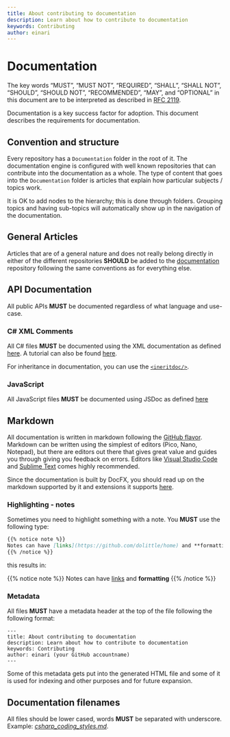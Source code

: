 ```yaml
---
title: About contributing to documentation
description: Learn about how to contribute to documentation
keywords: Contributing
author: einari
---
```


# Documentation

The key words “MUST”, “MUST NOT”, “REQUIRED”, “SHALL”, “SHALL NOT”, “SHOULD”, “SHOULD NOT”,
“RECOMMENDED”, “MAY”, and “OPTIONAL” in this document are to be interpreted as described in
[RFC 2119](https://tools.ietf.org/html/rfc2119).

Documentation is a key success factor for adoption. This document describes the requirements for documentation.

## Convention and structure

Every repository has a `Documentation` folder in the root of it. The documentation engine is configured with well known repositories
that can contribute into the documentation as a whole. The type of content that goes into the `Documentation` folder is articles that explain
how particular subjects / topics work.

It is OK to add nodes to the hierarchy; this is done through folders. Grouping topics and having sub-topics will automatically show up in the
navigation of the documentation.

## General Articles

Articles that are of a general nature and does not really belong directly in either of the different repositories **SHOULD** be added to the
[documentation](https://github.com/dolittle/documentation) repository following the same conventions as for everything else.

## API Documentation

All public APIs **MUST** be documented regardless of what language and use-case.

### C# XML Comments

All C# files **MUST** be documented using the XML documentation as defined [here](https://msdn.microsoft.com/en-us/library/b2s063f7.aspx).
A tutorial can also be found [here](https://msdn.microsoft.com/en-us/library/aa288481(v=vs.71).aspx).

For inheritance in documentation, you can use the [`<ineritdoc/>`](https://ewsoftware.github.io/XMLCommentsGuide/html/86453FFB-B978-4A2A-9EB5-70E118CA8073.htm).

### JavaScript

All JavaScript files **MUST** be documented using JSDoc as defined [here](http://usejsdoc.org.)

## Markdown

All documentation is written in markdown following the [GitHub flavor](https://help.github.com/categories/writing-on-github/).
Markdown can be written using the simplest of editors (Pico, Nano, Notepad), but there are editors out there that gives
great value and guides you through giving you feedback on errors. Editors like [Visual Studio Code](http://code.visualstudio.com/)
and [Sublime Text](http://sublimetext.com) comes highly recommended.

Since the documentation is built by DocFX, you should read up on the markdown supported by it and extensions it supports [here](https://dotnet.github.io/docfx/spec/docfx_flavored_markdown.html).

### Highlighting - notes

Sometimes you need to highlight something with a note. You **MUST** use the following type:

```markdown
{{% notice note %}}
Notes can have [links](https://github.com/dolittle/home) and **formatting**
{{% /notice %}}
```

this results in:

{{% notice note %}}
Notes can have [links](https://github.com/dolittle/home) and **formatting**
{{% /notice %}}

### Metadata

All files **MUST** have a metadata header at the top of the file following the following format:

```text
---
title: About contributing to documentation
description: Learn about how to contribute to documentation
keywords: Contributing
author: einari (your GitHub accountname)
---
```

Some of this metadata gets put into the generated HTML file and some of it is used for indexing and
other purposes and for future expansion.

## Documentation filenames

All files should be lower cased, words **MUST** be separated with underscore. Example: [*csharp_coding_styles.md*](csharp_coding_styles.md).
